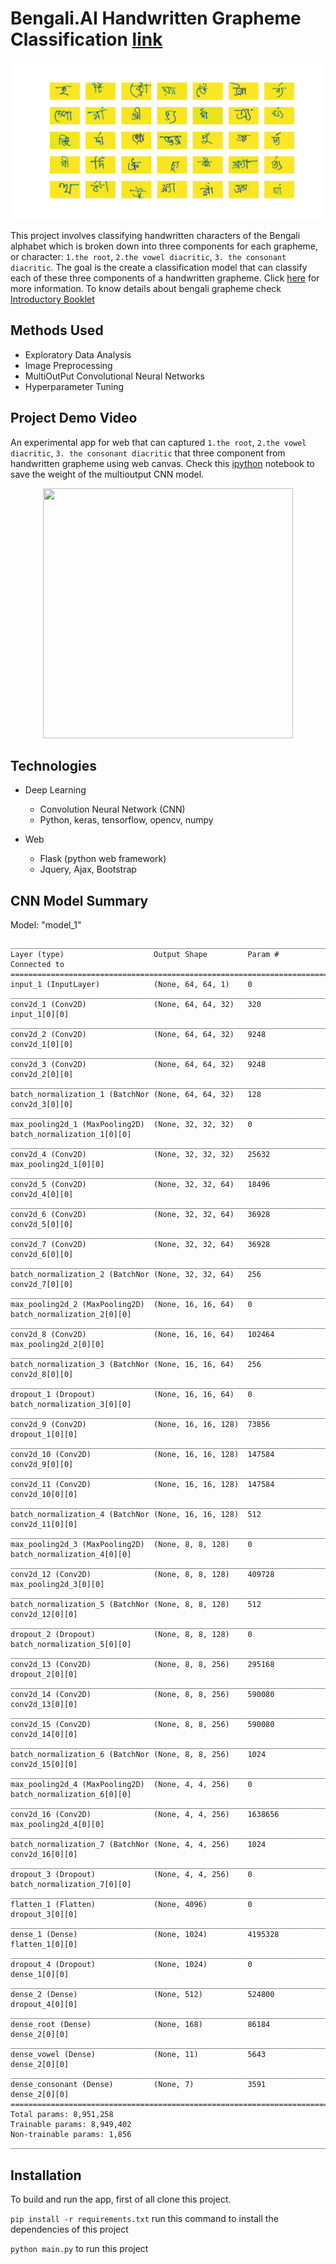 # Bengali.AI Handwritten Grapheme Classification [link](https://www.kaggle.com/c/bengaliai-cv19)
<img src="https://github.com/SumonKantiDey/Draw-Grapheme/blob/master/templates/static/image/grapheme.png" >

This project involves classifying handwritten characters of the Bengali alphabet which is broken down into three components for each grapheme, or character: `1.the root`, `2.the vowel diacritic`, `3. the consonant diacritic`. The goal is the create a classification model that can classify each of these three components of a handwritten grapheme. Click [here](https://www.kaggle.com/c/bengaliai-cv19) for more information. To know details about bengali grapheme check [Introductory Booklet](https://bengali.ai/wp-content/uploads/CV19-COCO-Grapheme.pdf) 

## Methods Used
- Exploratory Data Analysis
- Image Preprocessing
- MultiOutPut Convolutional Neural Networks
- Hyperparameter Tuning


## Project Demo Video

An experimental app for web that can  captured  `1.the root`, `2.the vowel diacritic`, `3. the consonant diacritic` that three component from handwritten grapheme using web canvas. Check this [ipython](https://github.com/SumonKantiDey/Draw-Grapheme/blob/master/multioutput-cnn-101.ipynb) notebook to save the weight of the multioutput CNN model.
<p align="center">
<img src="https://j.gifs.com/p8vPkN.gif" width="400" height="400" />
</p>


## Technologies

* Deep Learning

     - Convolution Neural Network (CNN)
     - Python, keras, tensorflow, opencv, numpy

* Web

     - Flask (python web framework)
     - Jquery, Ajax, Bootstrap


## CNN Model Summary
Model: "model_1"
```
__________________________________________________________________________________________________
Layer (type)                    Output Shape         Param #     Connected to                     
==================================================================================================
input_1 (InputLayer)            (None, 64, 64, 1)    0                                            
__________________________________________________________________________________________________
conv2d_1 (Conv2D)               (None, 64, 64, 32)   320         input_1[0][0]                    
__________________________________________________________________________________________________
conv2d_2 (Conv2D)               (None, 64, 64, 32)   9248        conv2d_1[0][0]                   
__________________________________________________________________________________________________
conv2d_3 (Conv2D)               (None, 64, 64, 32)   9248        conv2d_2[0][0]                   
__________________________________________________________________________________________________
batch_normalization_1 (BatchNor (None, 64, 64, 32)   128         conv2d_3[0][0]                   
__________________________________________________________________________________________________
max_pooling2d_1 (MaxPooling2D)  (None, 32, 32, 32)   0           batch_normalization_1[0][0]      
__________________________________________________________________________________________________
conv2d_4 (Conv2D)               (None, 32, 32, 32)   25632       max_pooling2d_1[0][0]            
__________________________________________________________________________________________________
conv2d_5 (Conv2D)               (None, 32, 32, 64)   18496       conv2d_4[0][0]                   
__________________________________________________________________________________________________
conv2d_6 (Conv2D)               (None, 32, 32, 64)   36928       conv2d_5[0][0]                   
__________________________________________________________________________________________________
conv2d_7 (Conv2D)               (None, 32, 32, 64)   36928       conv2d_6[0][0]                   
__________________________________________________________________________________________________
batch_normalization_2 (BatchNor (None, 32, 32, 64)   256         conv2d_7[0][0]                   
__________________________________________________________________________________________________
max_pooling2d_2 (MaxPooling2D)  (None, 16, 16, 64)   0           batch_normalization_2[0][0]      
__________________________________________________________________________________________________
conv2d_8 (Conv2D)               (None, 16, 16, 64)   102464      max_pooling2d_2[0][0]            
__________________________________________________________________________________________________
batch_normalization_3 (BatchNor (None, 16, 16, 64)   256         conv2d_8[0][0]                   
__________________________________________________________________________________________________
dropout_1 (Dropout)             (None, 16, 16, 64)   0           batch_normalization_3[0][0]      
__________________________________________________________________________________________________
conv2d_9 (Conv2D)               (None, 16, 16, 128)  73856       dropout_1[0][0]                  
__________________________________________________________________________________________________
conv2d_10 (Conv2D)              (None, 16, 16, 128)  147584      conv2d_9[0][0]                   
__________________________________________________________________________________________________
conv2d_11 (Conv2D)              (None, 16, 16, 128)  147584      conv2d_10[0][0]                  
__________________________________________________________________________________________________
batch_normalization_4 (BatchNor (None, 16, 16, 128)  512         conv2d_11[0][0]                  
__________________________________________________________________________________________________
max_pooling2d_3 (MaxPooling2D)  (None, 8, 8, 128)    0           batch_normalization_4[0][0]      
__________________________________________________________________________________________________
conv2d_12 (Conv2D)              (None, 8, 8, 128)    409728      max_pooling2d_3[0][0]            
__________________________________________________________________________________________________
batch_normalization_5 (BatchNor (None, 8, 8, 128)    512         conv2d_12[0][0]                  
__________________________________________________________________________________________________
dropout_2 (Dropout)             (None, 8, 8, 128)    0           batch_normalization_5[0][0]      
__________________________________________________________________________________________________
conv2d_13 (Conv2D)              (None, 8, 8, 256)    295168      dropout_2[0][0]                  
__________________________________________________________________________________________________
conv2d_14 (Conv2D)              (None, 8, 8, 256)    590080      conv2d_13[0][0]                  
__________________________________________________________________________________________________
conv2d_15 (Conv2D)              (None, 8, 8, 256)    590080      conv2d_14[0][0]                  
__________________________________________________________________________________________________
batch_normalization_6 (BatchNor (None, 8, 8, 256)    1024        conv2d_15[0][0]                  
__________________________________________________________________________________________________
max_pooling2d_4 (MaxPooling2D)  (None, 4, 4, 256)    0           batch_normalization_6[0][0]      
__________________________________________________________________________________________________
conv2d_16 (Conv2D)              (None, 4, 4, 256)    1638656     max_pooling2d_4[0][0]            
__________________________________________________________________________________________________
batch_normalization_7 (BatchNor (None, 4, 4, 256)    1024        conv2d_16[0][0]                  
__________________________________________________________________________________________________
dropout_3 (Dropout)             (None, 4, 4, 256)    0           batch_normalization_7[0][0]      
__________________________________________________________________________________________________
flatten_1 (Flatten)             (None, 4096)         0           dropout_3[0][0]                  
__________________________________________________________________________________________________
dense_1 (Dense)                 (None, 1024)         4195328     flatten_1[0][0]                  
__________________________________________________________________________________________________
dropout_4 (Dropout)             (None, 1024)         0           dense_1[0][0]                    
__________________________________________________________________________________________________
dense_2 (Dense)                 (None, 512)          524800      dropout_4[0][0]                  
__________________________________________________________________________________________________
dense_root (Dense)              (None, 168)          86184       dense_2[0][0]                    
__________________________________________________________________________________________________
dense_vowel (Dense)             (None, 11)           5643        dense_2[0][0]                    
__________________________________________________________________________________________________
dense_consonant (Dense)         (None, 7)            3591        dense_2[0][0]                    
==================================================================================================
Total params: 8,951,258
Trainable params: 8,949,402
Non-trainable params: 1,856
__________________________________________________________________________________________________
```

## Installation

To build and run the app, first of all clone this project.

`pip install -r requirements.txt` run this command to install the dependencies of this project

`python main.py` to run this project
